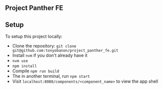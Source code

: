 
## Project Panther FE

## Setup
To setup this project locally:
- Clone the repository:
 `git clone git@github.com:tonyobanon/project_panther_fe.git`
- Install `nvm` if you don't already have it
- `nvm use`
- `npm install`
- Compile `npm run build`
- The in another terminal, run `npm start`
- Visit `localhost:8080/components/<component_name>` to view the app shell
